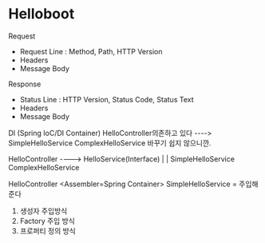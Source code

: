 # Helloboot

Request
- Request Line : Method, Path, HTTP Version
- Headers
- Message Body

Response
- Status Line : HTTP Version, Status Code, Status Text
- Headers
- Message Body

DI (Spring IoC/DI Container)
HelloController의존하고 있다 ----> SimpleHelloService
                                 ComplexHelloService
바꾸기 쉽지 않으니깐.


HelloController ---->   HelloService(Interface)
                        |                    |
                SimpleHelloService     ComplexHelloService

HelloController <Assembler=Spring Container> SimpleHelloService = 주입해준다

1. 생성자 주입방식
2. Factory 주입 방식
3. 프로퍼티 정의 방식